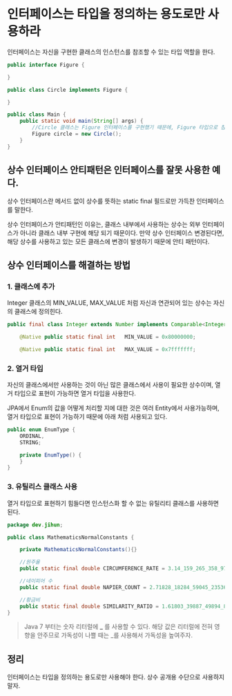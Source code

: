# 인터페이스는 타입을 정의하는 용도로만 사용하라

인터페이스는 자신을 구현한 클래스의 인스턴스를 참조할 수 있는 타입 역할을 한다.

```java
public interface Figure {

}

public class Circle implements Figure {

}

public class Main {
    public static void main(String[] args) {
        //Circle 클래스는 Figure 인터페이스를 구현했기 때문에, Figure 타입으로 참조가 가능
        Figure circle = new Circle();
    }
}
```

## 상수 인터페이스 안티패턴은 인터페이스를 잘못 사용한 예다.

상수 인터페이스란 메서드 없이 상수를 뜻하는 static final 필드로만 가득찬 인터페이스를 말한다.

상수 인터페이스가 안티패턴인 이유는, 클래스 내부에서 사용하는 상수는 외부 인터페이스가 아니라 클래스 내부 구현에 해당 되기 때문이다.
만약 상수 인터페이스 변경된다면, 해당 상수를 사용하고 있는 모든 클래스에 변경이 발생하기 때문에 안티 패턴이다.

## 상수 인터페이스를 해결하는 방법

### 1. 클래스에 추가

Integer 클래스의 MIN_VALUE, MAX_VALUE 처럼 자신과 연관되어 있는 상수는 자신의 클래스에 정의힌다.

```java
public final class Integer extends Number implements Comparable<Integer> {

    @Native public static final int   MIN_VALUE = 0x80000000;

    @Native public static final int   MAX_VALUE = 0x7fffffff;
```

### 2. 열거 타입

자신의 클래스에서만 사용하는 것이 아닌 많은 클래스에서 사용이 필요한 상수이며, 열거 타입으로 표현이 가능하면 열거 타입을 사용한다.

JPA에서 Enum의 값을 어떻게 처리할 지에 대한 것은 여러 Entity에서 사용가능하며, 열거 타입으로 표현이 가능하기 때문에 아래 처럼 사용되고 있다.

```java
public enum EnumType {
    ORDINAL,
    STRING;

    private EnumType() {
    }
}
```

### 3. 유틸리스 클래스 사용

열거 타입으로 표현하기 힘들다면 인스턴스화 할 수 없는 유틸리티 클래스를 사용하면 된다.

```java
package dev.jihun;

public class MathematicsNormalConstants {

    private MathematicsNormalConstants(){}

    //원주율
    public static final double CIRCUMFERENCE_RATE = 3.14_159_265_358_979_323_846_264_338_327_950_288;

    //네이피어 수
    public static final double NAPIER_COUNT = 2.71828_18284_59045_23536_02874_71352_66249;

    //황금비
    public static final double SIMILARITY_RATIO = 1.61803_39887_49894_84820_45868_34365_63811;
}
```

> Java 7 부터는 숫자 리터럴에 **_** 를 사용할 수 있다. 해당 값은 리터럴에 전혀 영향을 안주므로 가독성이 나쁠 때는 _를 사용해서 가독성을 높여주자.

## 정리

인터페이스는 타입을 정의하는 용도로만 사용해야 한다. 상수 공개용 수단으로 사용하지 말자.
